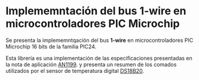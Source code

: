 # Implememntación del bus 1-wire en microcontroladores PIC Microchip

Se presenta la implememntqación del bus __1-wire__ en microcontroladores PIC Microchip 16 bits de la familia PIC24.

Esta librería es una implementación de las especificaciones presentadas en la nota de aplicación [AN1199](http://ww1.microchip.com/downloads/en/AppNotes/01199a.pdf). y presenta un resumen de los comados utilizados por el sensor de temperatura digital [DS18B20](https://datasheets.maximintegrated.com/en/ds/DS18B20.pdf).
